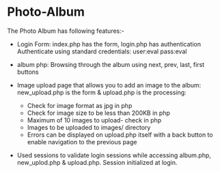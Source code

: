 # Photo-Album
The Photo Album has following features:-

- Login Form: index.php has the form, login.php has authentication
	Authenticate using standard credentials: 
	user:eval 
	pass:eval
	
- album php: Browsing through the album using next, prev, last, first buttons

- Image upload page that allows you to add an image to the album: new_upload.php is the form 
  & upload.php is the processing:
		
	- Check for image format as jpg in php
	- Check for image size to be less than 200KB in php
	- Maximum of 10 images to upload- check in php
	- Images to be uploaded to images/ directory 
	- Errors can be displayed on upload.php itself with a back button to 
	  enable navigation to the previous page

- Used sessions to validate login sessions while accessing album.php, new_uplod.php & upload.php. 
Session initialized at login.
